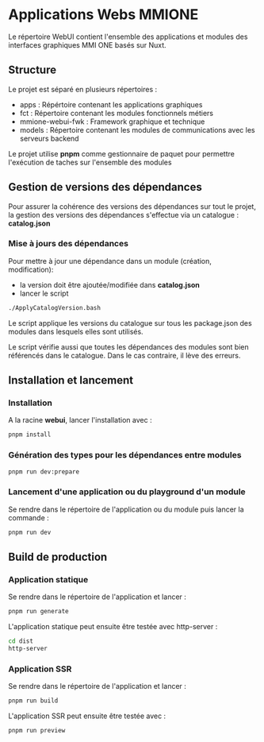 # Applications Webs MMIONE

Le répertoire WebUI contient l'ensemble des applications et modules des interfaces graphiques MMI ONE basés sur Nuxt. 

## Structure

Le projet est séparé en plusieurs répertoires : 

- apps : Répértoire contenant les applications graphiques
- fct : Répertoire contenant les modules fonctionnels métiers
- mmione-webui-fwk : Framework graphique et technique
- models : Répertoire contenant les modules de communications avec les serveurs backend

Le projet utilise **pnpm** comme gestionnaire de paquet pour permettre l'exécution de taches sur l'ensemble des modules 

## Gestion de versions des dépendances 

Pour assurer la cohérence des versions des dépendances sur tout le projet, la gestion des versions des dépendances s'effectue via un catalogue : **catalog.json**

### Mise à jours des dépendances
Pour mettre à jour une dépendance dans un module (création, modification): 

- la version doit être ajoutée/modifiée dans **catalog.json**
- lancer le script 

```bash
./ApplyCatalogVersion.bash
```

Le script applique les versions du catalogue sur tous les package.json des modules dans lesquels elles sont utilisés.  

Le script vérifie aussi que toutes les dépendances des modules sont bien référencés dans le catalogue. Dans le cas contraire, il lève des erreurs.

## Installation et lancement 


### Installation 

A la racine **webui**, lancer l'installation avec : 

```bash
pnpm install
```

### Génération des types pour les dépendances entre modules

```bash
pnpm run dev:prepare
```

### Lancement d'une application ou du playground d'un module

Se rendre dans le répertoire de l'application ou du module puis lancer la commande :

```bash
pnpm run dev
```

## Build de production
### Application statique

Se rendre dans le répertoire de l'application et lancer : 

```bash
pnpm run generate
```

L'application statique peut ensuite être testée avec http-server :

```bash
cd dist
http-server
```

### Application SSR

Se rendre dans le répertoire de l'application et lancer :

```bash
pnpm run build
```

L'application SSR peut ensuite être testée avec :

```bash
pnpm run preview
```

